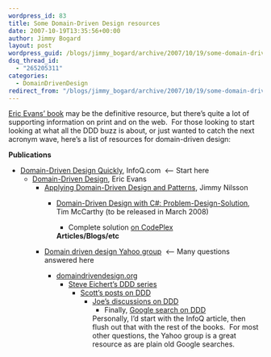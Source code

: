 ```yaml
---
wordpress_id: 83
title: Some Domain-Driven Design resources
date: 2007-10-19T13:35:56+00:00
author: Jimmy Bogard
layout: post
wordpress_guid: /blogs/jimmy_bogard/archive/2007/10/19/some-domain-driven-design-resources.aspx
dsq_thread_id:
  - "265205311"
categories:
  - DomainDrivenDesign
redirect_from: "/blogs/jimmy_bogard/archive/2007/10/19/some-domain-driven-design-resources.aspx/"
---
```

[Eric Evans&#8217; book](http://www.amazon.com/Domain-Driven-Design-Tackling-Complexity-Software/dp/0321125215/) may be the definitive resource, but there&#8217;s quite a lot of supporting information on print and on the web.&nbsp; For those looking to start looking at what all the DDD buzz is about, or just wanted to catch the next acronym wave, here&#8217;s a list of resources for domain-driven design:

**Publications**

  * [Domain-Driven Design Quickly](http://www.infoq.com/books/domain-driven-design-quickly), InfoQ.com&nbsp; <&#8211; Start here 
      * [Domain-Driven Design](http://www.amazon.com/Domain-Driven-Design-Tackling-Complexity-Software/dp/0321125215/), Eric Evans 
          * [Applying Domain-Driven Design and Patterns](http://www.amazon.com/Applying-Domain-Driven-Design-Patterns-Examples/dp/0321268202/), Jimmy Nilsson 
              * [Domain-Driven Design with C#: Problem-Design-Solution](http://blogs.interknowlogy.com/timmccarthy/category/152.aspx), Tim McCarthy (to be released in March 2008) 
                  * Complete&nbsp;solution&nbsp;[on CodePlex](http://www.codeplex.com/dddpds)</ul> 
            **Articles/Blogs/etc**
            
              * [Domain driven design Yahoo group](http://groups.yahoo.com/group/domaindrivendesign/)&nbsp; <&#8211; Many questions answered here 
                  * [domaindrivendesign.org](http://domaindrivendesign.org/) 
                      * [Steve Eichert&#8217;s DDD series](http://steve.emxsoftware.com/Domain+Driven+Design/) 
                          * [Scott&#8217;s posts on DDD](http://codebetter.com/blogs/scott.bellware/archive/tags/Domain-Driven+Design/default.aspx) 
                              * [Joe&#8217;s discussions on DDD](http://www.lostechies.com/blogs/joe_ocampo/archive/tags/Domain+Driven+Design+_2800_DDD_2900_/default.aspx) 
                                  * Finally, [Google search on DDD](http://www.google.com/search?q=domain+driven+design)</ul> 
                                Personally, I&#8217;d start with the InfoQ article, then flush out that with the rest of the books.&nbsp; For most other questions, the Yahoo group is a great resource as are plain old&nbsp;Google searches.